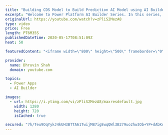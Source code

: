 ```yaml
---
title: "Building CDS Model to Build Prediction AI Model using AI Builder – Part Two"
excerpt: "Welcome to Power Platform AI Builder Series. In this series, we will be talking about one of the most important components of AI Builder which is – Prediction Model   During the first part of the series, we will be talking about What is Prediction and how it is useful with our business data to predict"
originalUrl: https://youtube.com/watch?v=zPliS2MezA8
type: video
price: Free
length: PT6M35S
publishedDateTime: 2020-05-17T08:51:09Z
heat: 50

featuredContent: "<iframe width=\"800\" height=\"500\" frameborder=\"0\" src=\"https://www.youtube.com/embed/zPliS2MezA8\" allow=\"accelerometer; autoplay; encrypted-media; gyroscope; picture-in-picture\" allowfullscreen></iframe>"

provider:
  name: Dhruvin Shah
  domain: youtube.com

topics:
  - Power Apps
  - AI Builder

images:
  - url: https://i.ytimg.com/vi/zPliS2MezA8/maxresdefault.jpg
    width: 1280
    height: 720
    isCached: true

secured: "7h/Teu9OqYykJ4kUH3BTTA61TwijMB7igEwqQWl3B279uo2hw3Ob+YP+dAbKqN7Kop1PbG47/mPYc4+UNIsM8++mX5qmYtoQ/UnwLkgGntTpDYF98Adn+5NpOiWjK94mDm3ButrXaRarTrlRsZt9R5Cp5co6fEwUIiiVGOhtY5c1g0am+QntK9UNf/bOvzaCOo6hVgqU3h3IWfjHFEaLlue2DfYDumIc+f8HIc2y7ngEVddWVScs5aPQZpyWQSK9sV8BmnF/F44ohdCcN/BeBrnRpBaWhZM6ZE8ckKGmy0TNtMdM/hD6Zl0Rr5PlpAuWsceFrdmQysvlOOH2saR1GC2ViuaGk/eNDgUj7SZWKKZXgL5xFw7pttBOh9xgEdqP97BPae1OGIY8yuo0KaVomMwSHLQ6nLAfAONXOJIuF50=;9QsqNpIjer8aPLLCUO6uuQ=="
---
```



